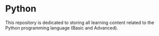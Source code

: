 # Python
This repository is dedicated to storing all learning content related to the Python programming language (Basic and Advanced).
